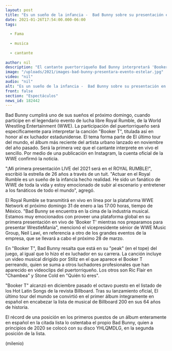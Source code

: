 ```yaml
---
layout: post
title: "Es un sueño de la infancia -  Bad Bunny sobre su presentación en evento estelar de la WWE"
date: 2021-01-26T17:54:00.000-06:00
tags:
  
  - Fama
  
  - musica
  
  - cantante
  
author: nil
description: "El cantante puertorriqueño Bad Bunny interpretará 'Booker T' en Royal Rumble 2021, uno de los eventos más importantes de la WWE. "
image: "/uploads/2021/images-bad-bunny-presentara-evento-estelar.jpg"
video: "nil"
audio: "nil"
alt: "Es un sueño de la infancia -  Bad Bunny sobre su presentación en evento estelar de la WWE"
front: false
section: "Espectáculos"
news_id: 182442
---
```


Bad Bunny cumplirá uno de sus sueños el próximo domingo, cuando participe en el legendario evento de lucha libre Royal Rumble, de la World Wrestling Entertainment (WWE). La participación del puertorriqueño será específicamente para interpretar la canción "Booker T", titulada así en honor al ex luchador estadunidense. El tema forma parte de El último tour del mundo, el álbum más reciente del artista urbano lanzado en noviembre del año pasado. Será la primera vez que el cantante interprete en vivo el sencillo. Por medio de una publicación en Instagram, la cuenta oficial de la WWE confirmó la noticia.

"¡Mi primera presentación LIVE del 2021 será en el ROYAL RUMBLE!", escribió la estrella de 26 años a través de un tuit. "Actuar en el Royal Rumble es un sueño de la infancia hecho realidad. He sido un fanático de WWE de toda la vida y estoy emocionado de subir al escenario y entretener a los fanáticos de todo el mundo", agregó. 

El Royal Rumble se transmitirá en vivo en línea por la plataforma WWE Network el próximo domingo 31 de enero a las 17:00 horas, tiempo de México. 
"Bad Bunny se encuentra en la cima de la industria musical. Estamos muy emocionados con proveer una plataforma global en su primera presentación en vivo de 'Booker T' mientras nos preparamos para presentar WrestleMania", mencionó el vicepresidente sénior de WWE Music Group, Neil Lawi, en referencia a otro de los grandes eventos de la empresa, que se llevará a cabo el próximo 28 de marzo. 

En "Booker T", Bad Bunny resalta que está en su "peak" (en el tope) del juego, al igual que lo hizo el ex luchador en su carrera. La canción incluye un video musical dirigido por Stillz en el que aparece el Booker T perreando, quien se suma a otros luchadores profesionales que han aparecido en videoclips del puertorriqueño. Los otros son Ric Flair en "Chambea" y Stone Cold en "Quién tú eres". 

"Booker T" alcanzó en diciembre pasado el octavo puesto en el listado de los Hot Latin Songs de la revista Billboard. Tras su lanzamiento oficial, El último tour del mundo se convirtió en el primer álbum íntegramente en español en encabezar la lista de musical de Billboard 200 en sus 64 años de historia. 

El récord de una posición en los primeros puestos de un álbum enteramente en español en la citada lista lo ostentaba el propio Bad Bunny, quien a principios de 2020 se colocó con su disco YHLQMDLG, en la segunda posición de la lista. 

(milenio)